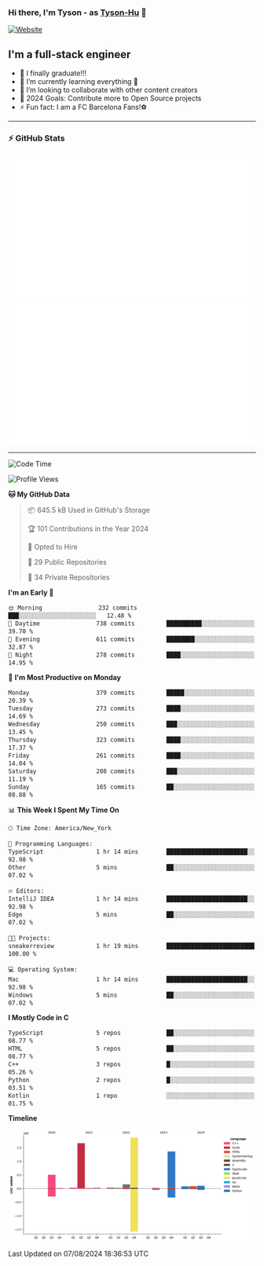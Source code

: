 ### Hi there, I'm Tyson - as [Tyson-Hu][website] 👋

[![Website](https://img.shields.io/website?label=Tianzhe.me&style=for-the-badge&url=https%3A%2F%2Ftianzhe.me)](https://tianzhe.me)


## I'm a full-stack engineer

- 🔭 I finally graduate!!!
- 🌱 I’m currently learning everything 🤣
- 👯 I’m looking to collaborate with other content creators
- 🥅 2024 Goals: Contribute more to Open Source projects
- ⚡ Fun fact: I am a FC Barcelona Fans!⚽️

---

### ⚡️ GitHub Stats
![](https://raw.githubusercontent.com/Tyson-Hu/github-stats-card/master/generated/overview.svg)
![](https://raw.githubusercontent.com/Tyson-Hu/github-stats-card/master/generated/languages.svg)

---

<!--START_SECTION:waka-->
![Code Time](http://img.shields.io/badge/Code%20Time-179%20hrs%2016%20mins-blue)

![Profile Views](http://img.shields.io/badge/Profile%20Views-0-blue)

**🐱 My GitHub Data** 

> 📦 645.5 kB Used in GitHub's Storage 
 > 
> 🏆 101 Contributions in the Year 2024
 > 
> 💼 Opted to Hire
 > 
> 📜 29 Public Repositories 
 > 
> 🔑 34 Private Repositories 
 > 
**I'm an Early 🐤** 

```text
🌞 Morning                232 commits         ███░░░░░░░░░░░░░░░░░░░░░░   12.48 % 
🌆 Daytime                738 commits         ██████████░░░░░░░░░░░░░░░   39.70 % 
🌃 Evening                611 commits         ████████░░░░░░░░░░░░░░░░░   32.87 % 
🌙 Night                  278 commits         ████░░░░░░░░░░░░░░░░░░░░░   14.95 % 
```
📅 **I'm Most Productive on Monday** 

```text
Monday                   379 commits         █████░░░░░░░░░░░░░░░░░░░░   20.39 % 
Tuesday                  273 commits         ████░░░░░░░░░░░░░░░░░░░░░   14.69 % 
Wednesday                250 commits         ███░░░░░░░░░░░░░░░░░░░░░░   13.45 % 
Thursday                 323 commits         ████░░░░░░░░░░░░░░░░░░░░░   17.37 % 
Friday                   261 commits         ████░░░░░░░░░░░░░░░░░░░░░   14.04 % 
Saturday                 208 commits         ███░░░░░░░░░░░░░░░░░░░░░░   11.19 % 
Sunday                   165 commits         ██░░░░░░░░░░░░░░░░░░░░░░░   08.88 % 
```


📊 **This Week I Spent My Time On** 

```text
🕑︎ Time Zone: America/New_York

💬 Programming Languages: 
TypeScript               1 hr 14 mins        ███████████████████████░░   92.98 % 
Other                    5 mins              ██░░░░░░░░░░░░░░░░░░░░░░░   07.02 % 

🔥 Editors: 
IntelliJ IDEA            1 hr 14 mins        ███████████████████████░░   92.98 % 
Edge                     5 mins              ██░░░░░░░░░░░░░░░░░░░░░░░   07.02 % 

🐱‍💻 Projects: 
sneakerreview            1 hr 19 mins        █████████████████████████   100.00 % 

💻 Operating System: 
Mac                      1 hr 14 mins        ███████████████████████░░   92.98 % 
Windows                  5 mins              ██░░░░░░░░░░░░░░░░░░░░░░░   07.02 % 
```

**I Mostly Code in C** 

```text
TypeScript               5 repos             ██░░░░░░░░░░░░░░░░░░░░░░░   08.77 % 
HTML                     5 repos             ██░░░░░░░░░░░░░░░░░░░░░░░   08.77 % 
C++                      3 repos             █░░░░░░░░░░░░░░░░░░░░░░░░   05.26 % 
Python                   2 repos             █░░░░░░░░░░░░░░░░░░░░░░░░   03.51 % 
Kotlin                   1 repo              ░░░░░░░░░░░░░░░░░░░░░░░░░   01.75 % 
```



**Timeline**

![Lines of Code chart](https://raw.githubusercontent.com/Tyson-Hu/Tyson-Hu/main/assets/bar_graph.png)


 Last Updated on 07/08/2024 18:36:53 UTC
<!--END_SECTION:waka-->


[website]: https://github.com/Tyson-Hu
